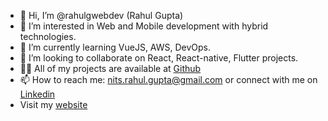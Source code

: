 - 👋 Hi, I’m @rahulgwebdev (Rahul Gupta)
- 👀 I’m interested in Web and Mobile development with hybrid technologies.
- 🌱 I’m currently learning VueJS, AWS, DevOps.
- 💞️ I’m looking to collaborate on React, React-native, Flutter projects.
- 👨‍💻 All of my projects are available at [Github](https://github.com/rahulgwebdev)
- 📫 How to reach me: nits.rahul.gupta@gmail.com or connect with me on [Linkedin](https://www.linkedin.com/in/rahulgwebdev/)
- Visit my [website](https://www.rahulgwebdev.com/)

<!---
rahulgwebdev/rahulgwebdev is a ✨ special ✨ repository because its `README.md` (this file) appears on your GitHub profile.
You can click the Preview link to take a look at your changes.
--->

